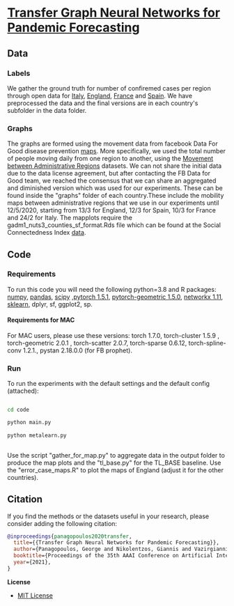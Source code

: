 # [Transfer Graph Neural Networks for Pandemic Forecasting](https://arxiv.org/abs/2009.08388)


## Data


### Labels

We gather the ground truth for number of confiremed cases per region through open data for [Italy](https://github.com/pcm-dpc/COVID-19/blob/master/dati-province/dpc-covid19-ita-province.csv),
[England](https://coronavirus.data.gov.uk), [France](https://www.data.gouv.fr/en/datasets/donnees-relatives-aux-tests-de-depistage-de-covid-19-realises-en-laboratoire-de-ville/) and [Spain](https://code.montera34.com:4443/numeroteca/covid19/-/blob/master/data/output/spain/covid19-provincias-spain_consolidated.csv}}).
We have preprocessed the data and the final versions are in each country's subfolder in the data folder.


### Graphs

The graphs are formed using the movement data from facebook Data For Good disease prevention [maps](https://dataforgood.fb.com/docs/covid19/). More specifically, we used the total number of people moving daily from one region to another, using the [Movement between Administrative Regions](https://dataforgood.fb.com/tools/movement-range-maps/) datasets. We can not share the initial data due to the data license agreement, but after contacting the FB Data for Good team, we reached the consensus that we can share an aggregated and diminished version which was used for our experiments. 
These can be found inside the "graphs" folder of each country.These include the mobility maps between administrative regions that we use in our experiments until 12/5/2020, starting from 13/3 for England, 12/3 for Spain, 10/3 for France and 24/2 for Italy.
The mapplots require the gadm1_nuts3_counties_sf_format.Rds file which can be found at the Social Connectedness Index [data](https://dataforgood.fb.com/tools/social-connectedness-index/).



## Code

### Requirements
To run this code you will need the following python=3.8 and R packages:
[numpy](https://www.numpy.org/), [pandas](https://pandas.pydata.org/), [scipy](https://www.scipy.org/) ,[pytorch 1.5.1](https://pytorch.org/), [pytorch-geometric 1.5.0](https://github.com/rusty1s/pytorch_geometric), [networkx 1.11](https://networkx.github.io/), [sklearn](https://scikit-learn.org/stable/), dplyr, sf, ggplot2, sp.

#### Requirements for MAC
For MAC users, please use these versions: torch 1.7.0, torch-cluster 1.5.9 , torch-geometric 2.0.1 , torch-scatter 2.0.7, torch-sparse 0.6.12, torch-spline-conv 1.2.1., pystan 2.18.0.0 (for FB prophet).


### Run
To run the experiments with the default settings and the default config (attached):

```bash

cd code

python main.py
 
python metalearn.py
 
```

Use the script "gather_for_map.py" to aggregate data in the output folder to produce the map plots and the "tl_base.py" for the TL_BASE baseline. Use the "error_case_maps.R" to plot the maps of England (adjust  it for the other countries). 

## Citation

If you find the methods or the datasets useful in your research, please consider adding the following citation:

```bibtex
@inproceedings{panagopoulos2020transfer,
  title={{Transfer Graph Neural Networks for Pandemic Forecasting}},
  author={Panagopoulos, George and Nikolentzos, Giannis and Vazirgiannis, Michalis},
  booktitle={Proceedings of the 35th AAAI Conference on Artificial Intelligence},
  year={2021},
}
```
**License**

- [MIT License](https://github.com/geopanag/pandemic_tgnn/blob/master/LICENSE)
